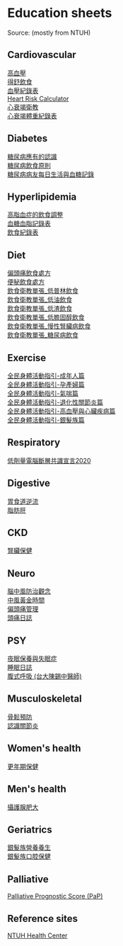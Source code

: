 # **Education sheets**
Source: (mostly from NTUH)

## Cardiovascular
[高血壓](https://health.ntuh.gov.tw/health/forms/txt/10_%E9%AB%98%E8%A1%80%E5%A3%93.pdf)\
[得舒飲食](https://health.ntuh.gov.tw/health/forms/txt/17_%E5%BE%97%E8%88%92%E9%A3%B2%E9%A3%9F.pdf)\
[血壓紀錄表](https://health.ntuh.gov.tw/health/%E8%A1%9B%E6%95%99%E5%96%AE%E5%BC%B5/%E8%A1%80%E5%A3%93%E8%A8%98%E9%8C%84%E8%A1%A8.pdf)\
[Heart Risk Calculator](http://www.cvriskcalculator.com/)\
[心衰竭衛教](https://health.ntuh.gov.tw/health/forms/txt/22_%E5%BF%83%E8%A1%B0%E7%AB%AD%E8%A1%9B%E6%95%99.pdf)\
[心衰竭體重紀錄表](https://health.ntuh.gov.tw/health/%E8%A1%9B%E6%95%99%E5%96%AE%E5%BC%B5/%E5%BF%83%E8%87%9F%E8%A1%B0%E7%AB%AD%E8%AD%B7%E7%90%86%E6%8C%87%E5%B0%8E%E8%87%AA%E4%B8%BB%E9%AB%94%E9%87%8D%E7%B4%80%E9%8C%84%E8%A1%A8.pdf)

## Diabetes
[糖尿病應有的認識](https://health.ntuh.gov.tw/health/forms/txt/01_%E7%B3%96%E5%B0%BF%E7%97%85%E6%87%89%E6%9C%89%E8%AA%8D%E8%AD%98.pdf)\
[糖尿病飲食原則](https://health.ntuh.gov.tw/health/forms/txt/06_%E7%B3%96%E5%B0%BF%E7%97%85%E9%A3%B2%E9%A3%9F%E5%8E%9F%E5%89%87.pdf)\
[糖尿病病友每日生活與血糖記錄](https://health.ntuh.gov.tw/health/%E8%A1%9B%E6%95%99%E5%96%AE%E5%BC%B5/%E7%B3%96%E5%B0%BF%E7%97%85%E7%94%9F%E6%B4%BB%E5%8F%8A%E8%A1%80%E7%B3%96%E8%A8%98%E9%8C%84.pdf)

## Hyperlipidemia
[高脂血症的飲食調整](https://health.ntuh.gov.tw/health/forms/txt/03_%E9%AB%98%E8%84%82%E8%A1%80%E7%97%87%E7%9A%84%E9%A3%B2%E9%A3%9F%E8%AA%BF%E6%95%B4.html)\
[血糖血脂記錄表](https://health.ntuh.gov.tw/health/%E8%A1%9B%E6%95%99%E5%96%AE%E5%BC%B5/%E8%A1%80%E7%B3%96%E8%A1%80%E8%84%82%E8%A8%98%E9%8C%84%E8%A1%A8.pdf)\
[飲食紀錄表](https://health.ntuh.gov.tw/health/%E8%A1%9B%E6%95%99%E5%96%AE%E5%BC%B5/%E9%A3%B2%E9%A3%9F%E7%B4%80%E9%8C%84%E8%A1%A8.pdf)

## Diet
[偏頭痛飲食處方](https://chejuic.github.io/chejuic.github.io/med/食物與頭痛.pdf)\
[便秘飲食處方](https://chejuic.github.io/chejuic.github.io/med/如何吃到足夠的纖維素.pdf)\
[飲食衛教單張_低普林飲食](https://chejuic.github.io/chejuic.github.io/med/飲食衛教單張_低普林飲食.pdf)\
[飲食衛教單張_低油飲食](https://chejuic.github.io/chejuic.github.io/med/飲食衛教單張_低油飲食.pdf)\
[飲食衛教單張_低渣飲食](https://chejuic.github.io/chejuic.github.io/med/飲食衛教單張_低渣飲食.pdf)\
[飲食衛教單張_低膽固醇飲食](https://chejuic.github.io/chejuic.github.io/med/飲食衛教單張_低膽固醇飲食.pdf)\
[飲食衛教單張_慢性腎臟病飲食](https://chejuic.github.io/chejuic.github.io/med/飲食衛教單張_慢性腎臟病飲食.pdf)\
[飲食衛教單張_糖尿病飲食](https://chejuic.github.io/chejuic.github.io/med/飲食衛教單張_糖尿病飲食.pdf)

## Exercise
[全民身體活動指引-成年人篇](https://chejuic.github.io/chejuic.github.io/med/全民身體活動指引-成年人篇.pdf)\
[全民身體活動指引-孕產婦篇](https://chejuic.github.io/chejuic.github.io/med/全民身體活動指引-孕產婦篇.pdf)\
[全民身體活動指引-氣喘篇](https://chejuic.github.io/chejuic.github.io/med/全民身體活動指引-氣喘篇.pdf)\
[全民身體活動指引-退化性關節炎篇](https://chejuic.github.io/chejuic.github.io/med/全民身體活動指引-退化性關節炎篇.pdf)\
[全民身體活動指引-高血壓與心臟疾病篇](https://chejuic.github.io/chejuic.github.io/med/全民身體活動指引-高血壓與心臟疾病篇.pdf)\
[全民身體活動指引-銀髮族篇](https://chejuic.github.io/chejuic.github.io/med/全民身體活動指引-銀髮族篇.pdf)

## Respiratory
[低劑量電腦斷層共識宣言2020](https://chejuic.github.io/chejuic.github.io/med/LDCT肺癌篩檢共識宣言.pdf)

## Digestive
[胃食道逆流](https://health.ntuh.gov.tw/health/forms/txt/11_%E8%83%83%E9%A3%9F%E9%81%93%E9%80%86%E6%B5%81.pdf)\
[脂肪肝](https://health.ntuh.gov.tw/health/forms/txt/21_%E8%84%82%E8%82%AA%E8%82%9D.pdf)

## CKD
[腎臟保健](https://health.ntuh.gov.tw/health/forms/txt/12_%E8%85%8E%E8%87%9F%E4%BF%9D%E5%81%A5%E7%A7%98%E8%A8%A3.pdf)

## Neuro
[腦中風防治觀念](https://health.ntuh.gov.tw/health/forms/txt/13_%E9%A0%90%E9%98%B2%E8%85%A6%E4%B8%AD%E9%A2%A8.pdf)\
[中風黃金時間](https://health.ntuh.gov.tw/health/forms/txt/16_%E4%B8%AD%E9%A2%A83%E5%B0%8F%E6%99%82.pdf)\
[偏頭痛管理](https://chejuic.github.io/chejuic.github.io/med/偏頭痛管理.pdf)\
[頭痛日誌](http://www.taiwanheadache.com.tw/doc/Diary.pdf)

## PSY
[夜眠保養與失眠症](https://health.ntuh.gov.tw/health/forms/txt/18_%E5%A4%9C%E7%9C%A0%E4%BF%9D%E9%A4%8A%E8%88%87%E5%A4%B1%E7%9C%A0%E7%97%87.pdf)\
[睡眠日誌](https://www.ntuh.gov.tw/ckfinder_file/SLP/files/%E7%9D%A1%E7%9C%A0%E6%97%A5%E8%AA%8C.pdf)\
[腹式呼吸 (台大陳錫中醫師)](https://chejuic.github.io/chejuic.github.io/med/陳錫中呼吸放鬆訓練_p10_12.pdf)

## Musculoskeletal
[骨鬆預防](https://health.ntuh.gov.tw/health/forms/txt/03_%E9%AB%98%E8%84%82%E8%A1%80%E7%97%87%E7%9A%84%E9%A3%B2%E9%A3%9F%E8%AA%BF%E6%95%B4.html)\
[認識關節炎](https://health.ntuh.gov.tw/health/forms/txt/09_%E8%AA%8D%E8%AD%98%E9%97%9C%E7%AF%80%E7%82%8E.pdf)

## Women's health
[更年期保健](https://health.ntuh.gov.tw/health/forms/txt/19_%E6%9B%B4%E5%B9%B4%E6%9C%9F.pdf)

## Men's health
[攝護腺肥大](https://health.ntuh.gov.tw/health/forms/txt/20_%E6%94%9D%E8%AD%B7%E8%85%BA%E8%82%A5%E5%A4%A7.pdf)

## Geriatrics
[銀髮族營養養生](https://health.ntuh.gov.tw/health/forms/txt/15_%E8%80%81%E5%B9%B4%E7%87%9F%E9%A4%8A.pdf)\
[銀髮族口腔保健](https://chejuic.github.io/chejuic.github.io/med/老年口腔保健_摘錄.pdf.pdf)

## Palliative
[Palliative Prognostic Score (PaP)](https://www.mdapp.co/palliative-prognostic-score-pap-calculator-401/)

## Reference sites
[NTUH Health Center](https://health.ntuh.gov.tw/health/hrc_v3/nForm4.aspx?apID=HrcForm1.htm)

